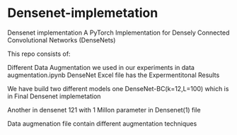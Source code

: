 # Densenet-implemetation
Densenet  implementation
A PyTorch Implementation for Densely Connected Convolutional Networks (DenseNets)

This repo consists of:

Different Data Augmentation we used in our experiments in data augmentation.ipynb
DenseNet Excel file has the Expermentitonal Results

We have build two different models one DenseNet-BC(k=12,L=100) which is in Final Densenet implemetation 

Another in densenet 121 with  1 Millon parameter in Densenet(1) file

Data augmenation file contain different augmentation techniques 
